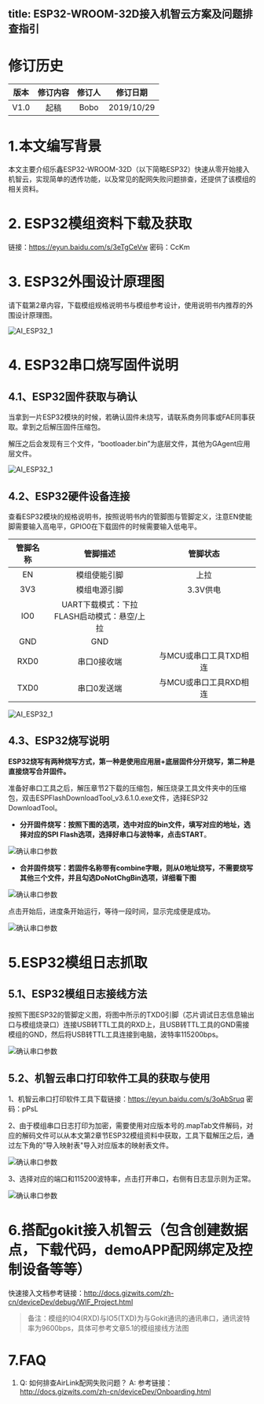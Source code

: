 title: ESP32-WROOM-32D接入机智云方案及问题排查指引
---

# 修订历史

| 版本 | 修订内容 | 修订人 |  修订日期  |
| :--: | :------: | :----: | :--------: |
| V1.0 |   起稿   |  Bobo  | 2019/10/29 |

# 1.本文编写背景

本文主要介绍乐鑫ESP32-WROOM-32D（以下简略ESP32）快速从零开始接入机智云，实现简单的透传功能，以及常见的配网失败问题排查，还提供了该模组的相关资料。

# 2. ESP32模组资料下载及获取

链接：https://eyun.baidu.com/s/3eTgCeVw 密码：CcKm

# 3. ESP32外围设计原理图

请下载第2章内容，下载模组规格说明书与模组参考设计，使用说明书内推荐的外围设计原理图。

![AI_ESP32_1](/assets/zh-cn/deviceDev/ESP32/ESP32_1.png)

# 4. ESP32串口烧写固件说明

## 4.1、ESP32固件获取与确认

当拿到一片ESP32模块的时候，若确认固件未烧写，请联系商务同事或FAE同事获取。拿到之后解压固件压缩包。

解压之后会发现有三个文件，“bootloader.bin”为底层文件，其他为GAgent应用层文件。

![AI_ESP32_1](/assets/zh-cn/deviceDev/ESP32/ESP32_2.png)

## 4.2、ESP32硬件设备连接

查看ESP32模块的规格说明书，按照说明书内的管脚图与管脚定义，注意EN使能脚需要输入高电平，GPIO0在下载固件的时候需要输入低电平。

| 管脚名称 |                     管脚描述                     |        管脚状态        |
| :------: | :----------------------------------------------: | :--------------------: |
|    EN    |                   模组使能引脚                   |          上拉          |
|   3V3    |                   模组电源引脚                   |        3.3V供电        |
|   IO0    | UART下载模式：下拉<br />FLASH启动模式：悬空/上拉 |                        |
|   GND    |                       GND                        |                        |
|   RXD0   |                   串口0接收端                    | 与MCU或串口工具TXD相连 |
|   TXD0   |                   串口0发送端                    | 与MCU或串口工具RXD相连 |

![AI_ESP32_1](/assets/zh-cn/deviceDev/ESP32/ESP32_4.png)



## 4.3、ESP32烧写说明

**ESP32烧写有两种烧写方式，第一种是使用应用层+底层固件分开烧写，第二种是直接烧写合并固件。**

准备好串口工具之后，解压章节2下载的压缩包，解压烧录工具文件夹中的压缩包，双击ESPFlashDownloadTool_v3.6.1.0.exe文件，选择ESP32 DownloadTool。

- **分开固件烧写：按照下图的选项，选中对应的bin文件，填写对应的地址，选择对应的SPI Flash选项，选择好串口与波特率，点击START**。

![确认串口参数](/assets/zh-cn/deviceDev/ESP32/ESP32_5.png)

- **合并固件烧写：若固件名称带有combine字眼，则从0地址烧写，不需要烧写其他三个文件，并且勾选DoNotChgBin选项，详细看下图**

![确认串口参数](/assets/zh-cn/deviceDev/ESP32/ESP32_10.png)

点击开始后，进度条开始运行，等待一段时间，显示完成便是成功。

![确认串口参数](/assets/zh-cn/deviceDev/ESP32./ESP32_6.png)

# 5.ESP32模组日志抓取

## 5.1、ESP32模组日志接线方法

按照下图ESP32的管脚定义图，将图中所示的TXD0引脚（芯片调试日志信息输出口与模组烧录口）连接USB转TTL工具的RXD上，且USB转TTL工具的GND需接模组的GND，然后将USB转TTL工具连接到电脑，波特率115200bps。

![确认串口参数](/assets/zh-cn/deviceDev/ESP32/ESP32_7.png)

## 5.2、机智云串口打印软件工具的获取与使用

1、机智云串口打印软件工具下载链接：https://eyun.baidu.com/s/3oAbSruq 密码：pPsL

2、由于模组串口日志打印为加密，需要使用对应版本号的.mapTab文件解码，对应的解码文件可以从本文第2章节ESP32模组资料中获取，工具下载解压之后，通过左下角的"导入映射表"导入对应版本的映射表文件。

![确认串口参数](/assets/zh-cn/deviceDev/ESP32/ESP32_9.png)

3、选择对应的端口和115200波特率，点击打开串口，右侧有日志显示则为正常。

![确认串口参数](/assets/zh-cn/deviceDev/ESP32/ESP32_8.png)

# 6.搭配gokit接入机智云（包含创建数据点，下载代码，demoAPP配网绑定及控制设备等等）

快速接入文档参考链接：http://docs.gizwits.com/zh-cn/deviceDev/debug/WIF_Project.html

> 备注：模组的IO4(RXD)与IO5(TXD)为与Gokit通讯的通讯串口，通讯波特率为9600bps，具体可参考文章5.1的模组接线方法图

# 7.FAQ

1. Q: 如何排查AirLink配网失败问题？
   A: 参考链接：http://docs.gizwits.com/zh-cn/deviceDev/Onboarding.html
